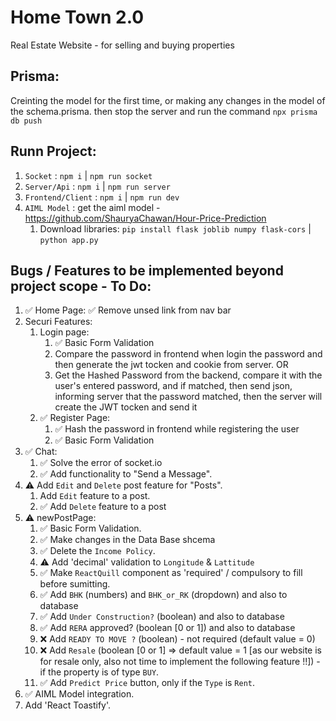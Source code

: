 # Home Town 2.0

Real Estate Website - for selling and buying properties

## Prisma:
Creinting the model for the first time, or making any changes in the model of the schema.prisma. then stop the server and run the command `npx prisma db push`

## Runn Project:
1. `Socket` : `npm i` | `npm run socket`
2. `Server/Api` : `npm i` | `npm run server`
3. `Frontend/Client` : `npm i` | `npm run dev`
4. `AIML Model` : get the aiml model - https://github.com/ShauryaChawan/Hour-Price-Prediction
   1. Download libraries: `pip install flask joblib numpy flask-cors` | `python app.py` 

## Bugs / Features to be implemented beyond project scope - To Do:
1. ✅ Home Page: ✅ Remove unsed link from nav bar
2. Securi Features:
   1. Login page:
      1. ✅ Basic Form Validation
      2. Compare the password in frontend when login the password and then generate the jwt tocken and cookie from server. OR
      3. Get the Hashed Password from the backend, compare it with the user's entered password, and if matched, then send json, informing server that the password matched, then the server will create the JWT tocken and send it
   2. ✅ Register Page: 
      1. ✅ Hash the password in frontend while registering the user
      2. ✅ Basic Form Validation
3. ✅ Chat:
   1. ✅ Solve the error of socket.io
   2. ✅ Add functionality to "Send a Message".
4. ⚠️ Add `Edit` and `Delete` post feature for "Posts".
   1. Add `Edit` feature to a post.
   2. ✅ Add `Delete` feature to a post
5. ⚠️ newPostPage: 
   1. ✅ Basic Form Validation.
   2. ✅  Make changes in the Data Base shcema
   3. ✅ Delete the `Income Policy`.
   4. ⚠️ Add 'decimal' validation to `Longitude` & `Lattitude`
   5. ✅  Make `ReactQuill` component as 'required' / compulsory to fill before sumitting.
   6. ✅ Add `BHK` (numbers) and `BHK_or_RK` (dropdown) and also to database
   7. ✅ Add `Under Construction?` (boolean) and also to database
   8. ✅ Add `RERA` approved? (boolean [0 or 1]) and also to database
   9. ❌ Add `READY TO MOVE ?` (boolean) - not required (default value = 0) 
   10. ❌ Add `Resale` (boolean [0 or 1] => default value = 1 [as our website is for resale only, also not time to implement the following feature !!]) - if the property is of type `BUY`.
   11. ✅  Add `Predict Price` button, only if the `Type` is `Rent`.
6. ✅  AIML Model integration.
7. Add 'React Toastify'.